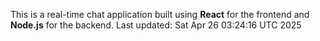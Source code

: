 This is a real-time chat application built using **React** for the frontend and **Node.js** for the backend.
Last updated: Sat Apr 26 03:24:16 UTC 2025
